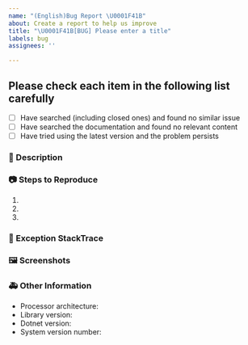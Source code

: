 ```yaml
---
name: "(English)Bug Report \U0001F41B"
about: Create a report to help us improve
title: "\U0001F41B[BUG] Please enter a title"
labels: bug
assignees: ''

---
```


## Please check each item in the following list carefully
- [ ] Have searched (including closed ones) and found no similar issue
- [ ] Have searched the documentation and found no relevant content
- [ ] Have tried using the latest version and the problem persists

<!--
Replace the space in the parentheses above with the letter x to indicate that it is checked.
Before posting, try searching Issues to see if your issue has already been raised.
Describe the bug in detail so that everyone can understand it, please be sure that what you are posting is a bug, if you are not sure, please post a Question
Don't forget to fill in the title, which should be a short description of the problem
-->

### 🐛 Description
<!--
Describe the problem in detail
-->


### 📷 Steps to Reproduce

<!--
[Important]
Clearly describe the reproduction steps so that others can see the problem
Ensure that the above steps are 100% reproducible on most devices, if possible, to pinpoint the cause of the problem
-->
1. 
2. 
3. 

### 📄 Exception StackTrace
<!--

```
[Important]
Logs file attachment or text content of the program, open the Logs folder in Settings to locate the .log file or Windows Event Log\Application
your exception.StackTrace
```

-->

### 🖼 Screenshots

<!--
Screenshots can be posted here
-->


### 🚑 Other Information
- Processor architecture: <!-- x64 / x86 / arm64 -->
- Library version: <!-- 1.yy.1MMdd.1hhmm -->
- Dotnet version: <!-- .NET 8/.NET Framework 4.8.1 -->
- System version number: <!-- example Windows 11 22H2(see winver) / macOS Monterey 12 / Ubuntu 20.04.2 LTS -->
<!-- [Windows NT 10.x release information] -->
<!-- Windows 11 Version 22H2 (OS build 22621) -->
<!-- Windows 11 Version 21H2 (OS build 22000) -->
<!-- Windows Server 2022 (OS build 20348) -->
<!-- Windows 10 Version 21H2 (November 2021 Update) (OS build 19044) -->
<!-- Windows 10 Version 21H1 (May 2021 Update) (OS build 19043) -->
<!-- Windows 10 Version 20H2 (October 2020 Update) (OS build 19042) -->
<!-- Windows 10 Version 2004 (May 2020 Update) (OS build 19041) -->
<!-- Windows 10 Version 1909 (November 2019 Update) (OS build 18363) -->
<!-- Windows 10 Version 1903 (May 2019 Update) (OS build 18362) -->
<!-- Windows Server 2019 (version 1809) (OS build 17763) -->
<!-- Windows 10 Version 1809 (October 2018 Update) (OS build 17763) -->
<!-- Windows Server, version 1803 (OS build 17134) -->
<!-- Windows 10 Version 1803 (April 2018 Update) (OS build 17134) -->
<!-- Windows Server, version 1709 (OS build 16299) -->
<!-- Windows 10 Version 1709 (Fall Creators Update) (OS build 16299) -->
<!-- Windows 10 Version 1703 (Creators Update) (OS build 15063) -->
<!-- Windows Server 2016 (version 1607) (OS build 14393) -->
<!-- Windows 10 Version 1607 (Anniversary Update) (OS build 14393) -->
<!-- Windows 10 Version 1511 (November Update) (OS build 10586) -->
<!-- Windows 10 Version 1507 (RTM) (OS build 10240) -->
<!-- [Windows NT 6.x release information] -->
<!-- Windows Server 2012 R2	(6.3.9600) -->
<!-- Windows 8.1 (Update 1)	(6.3.9600) -->
<!-- Windows 8.1 (6.3.9200) -->
<!-- Windows 8 (6.2.9200) -->
<!-- Windows Server 2008 R2	(6.1.7601) -->
<!-- Windows 7 SP1 (6.1.7601) -->